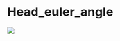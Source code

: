 # Head_euler_angle

<p>
    <img src="https://user-images.githubusercontent.com/36471574/43964894-23178398-9cbe-11e8-86fc-b4db26ead5d4.png"  />
</p>
